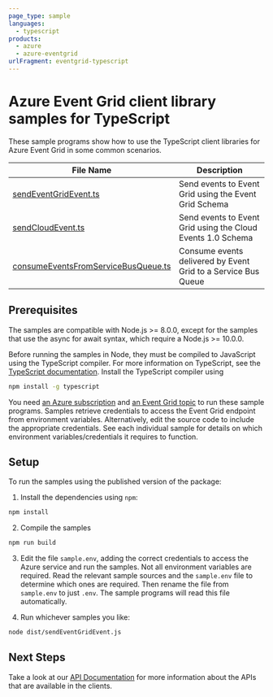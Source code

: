 ```yaml
---
page_type: sample
languages:
  - typescript
products:
  - azure
  - azure-eventgrid
urlFragment: eventgrid-typescript
---
```


# Azure Event Grid client library samples for TypeScript

These sample programs show how to use the TypeScript client libraries for Azure Event Grid in some common scenarios.

| **File Name**                                         | **Description**                                                                                      |
| ----------------------------------------------------- | ---------------------------------------------------------------------------------------------------- |
| [sendEventGridEvent.ts][sendeventgridevent]           | Send events to Event Grid using the Event Grid Schema                                                |
| [sendCloudEvent.ts][sendcloudevent]                   | Send events to Event Grid using the Cloud Events 1.0 Schema                                          |
| [consumeEventsFromServiceBusQueue.ts][consumefromsb]  | Consume events delivered by Event Grid to a Service Bus Queue                                        |

## Prerequisites

The samples are compatible with Node.js >= 8.0.0, except for the samples that use the async for await syntax, which require a Node.js >= 10.0.0.

Before running the samples in Node, they must be compiled to JavaScript using the TypeScript compiler. For more information on TypeScript, see the [TypeScript documentation][typescript]. Install the TypeScript compiler using

```bash
npm install -g typescript
```

You need [an Azure subscription][freesub] and [an Event Grid topic][azeventgrid] to run these sample programs. Samples retrieve credentials to access the Event Grid endpoint from environment variables. Alternatively, edit the source code to include the appropriate credentials. See each individual sample for details on which environment variables/credentials it requires to function.

## Setup

To run the samples using the published version of the package:

1. Install the dependencies using `npm`:

```bash
npm install
```

2. Compile the samples

```bash
npm run build
```

3. Edit the file `sample.env`, adding the correct credentials to access the Azure service and run the samples. Not all environment variables are required. Read the relevant sample sources and the `sample.env` file to determine which ones are required. Then rename the file from `sample.env` to just `.env`. The sample programs will read this file automatically.

4. Run whichever samples you like:

```bash
node dist/sendEventGridEvent.js
```

## Next Steps

Take a look at our [API Documentation][apiref] for more information about the APIs that are available in the clients.

[sendeventgridevent]: https://github.com/Azure/azure-sdk-for-js/tree/master/sdk/eventgrid/eventgrid/samples/typescript/src/sendEventGridEvent.ts
[sendcloudevent]: https://github.com/Azure/azure-sdk-for-js/tree/master/sdk/eventgrid/eventgrid/samples/typescript/src/sendCloudEvent.ts
[consumefromsb]: https://github.com/Azure/azure-sdk-for-js/tree/master/sdk/eventgrid/eventgrid/samples/typescript/src/consumeEventsFromServiceBusQueue.ts
[apiref]: https://azure.github.io/azure-sdk-for-js/eventgrid.html
[azeventgrid]: https://azure.microsoft.com/services/event-grid/
[freesub]: https://azure.microsoft.com/free/
[typescript]: https://www.typescriptlang.org/docs/home.html

